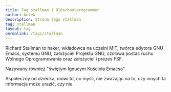 ```yaml
---
title: Tag stallman | Oldschoolprogrammer
author: Antek
description: Strona tagu stallman
tag: stallman
layout: tag
permalink: /tags/stallman
---
```


Richard Stallman to haker, wkładowca na uczelni MIT, twórca edytora GNU Emacs, systemu GNU, założyciel Projektu GNU, czołowa postać ruchu Wolnego Oprogramowania oraz założyciel i prezes FSF.

Nazywany również "świętym Ignucym Kościoła Emacsa".

Aspołeczny od dziecka, mówi to, co myśli, nie zważając na to, czy innych ta informacja może urazić, czy nie.